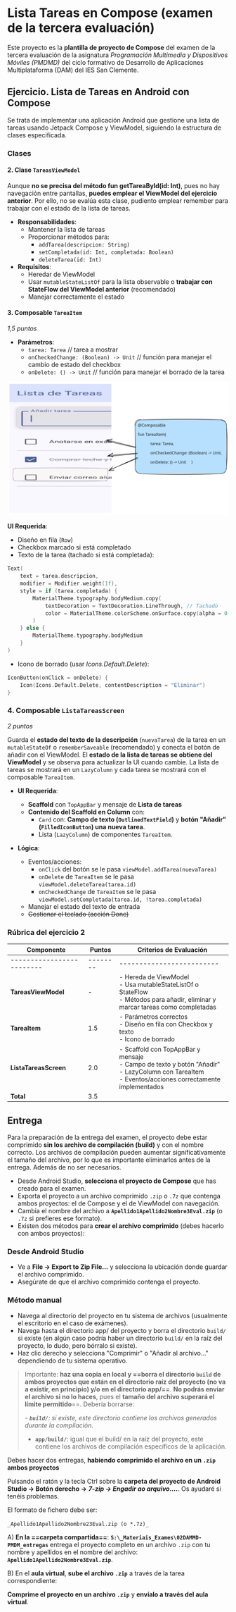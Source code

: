 # Lista Tareas en Compose (examen de la tercera evaluación)

Este proyecto es la **plantilla de proyecto de Compose** del examen de la tercera evaluación de la asignatura _Programación Multimedia y Dispositivos Móviles (PMDMD)_ del ciclo formativo de Desarrollo de Aplicaciones Multiplataforma (DAM) del IES San Clemente.

<!-- El enunciado del examen puedes consultar en el siguiente enlace:

https://manuais.pages.iessanclemente.net/plantillas/dam/pmdmd/99exames/03exame3eval/index.html

-->

## Ejercicio. Lista de Tareas en Android con Compose

Se trata de implementar una aplicación Android que gestione una lista de tareas usando Jetpack Compose y ViewModel, siguiendo la estructura de clases especificada.

### Clases

#### 2. Clase `TareasViewModel`

Aunque **no se precisa del método fun getTareaById(id: Int)**, pues no hay navegación entre pantallas, **puedes emplear el ViewModel del ejercicio anterior**. Por ello, no se evalúa esta clase, pudiento emplear remember para trabajar con el estado de la lista de tareas.

- **Responsabilidades**:
    - Mantener la lista de tareas
    - Proporcionar métodos para:
        - `addTarea(descripcion: String) `
        - `setCompletada(id: Int, completada: Boolean)`
        - `deleteTarea(id: Int)`
- **Requisitos**:
    - Heredar de ViewModel
    - Usar `mutableStateListOf` para la lista observable o **trabajar con StateFlow del ViewModel anterior** (recomendado)
    - Manejar correctamente el estado

#### 3. Composable `TareaItem`

_1,5 puntos_

- **Parámetros**:
    - `tarea: Tarea` // tarea a mostrar
    - `onCheckedChange: (Boolean) -> Unit` // función para manejar el cambio de estado del checkbox
    - `onDelete: () -> Unit` // función para manejar el borrado de la tarea

![TareaItem](media/tareaitem.svg?width=500)

**UI Requerida**:

- Diseño en fila (`Row`)
- Checkbox marcado si está completado
- Texto de la tarea (tachado si está completada):

```kotlin
Text(
    text = tarea.descripcion,
    modifier = Modifier.weight(1f),
    style = if (tarea.completada) {
        MaterialTheme.typography.bodyMedium.copy(
            textDecoration = TextDecoration.LineThrough, // Tachado
            color = MaterialTheme.colorScheme.onSurface.copy(alpha = 0.5f)
        )
    } else {
        MaterialTheme.typography.bodyMedium
    }
)
```
- Icono de borrado (usar _Icons.Default.Delete_):

```kotlin
IconButton(onClick = onDelete) {
    Icon(Icons.Default.Delete, contentDescription = "Eliminar")
}
```

### 4. Composable `ListaTareasScreen`
_2 puntos_

Guarda el **estado del texto de la descripción** (`nuevaTarea`) de la tarea en un `mutableStateOf` o `rememberSaveable` (recomendado) y conecta el botón de añadir con el ViewModel.
El **estado de la lista de tareas se obtiene del ViewModel** y se observa para actualizar la UI cuando cambie.
La lista de tareas se mostrará en un `LazyColumn` y cada tarea se mostrará con el composable `TareaItem`.

- **UI Requerida**:
    - **Scaffold** con `TopAppBar` y mensaje de **Lista de tareas**
    - **Contenido del Scaffold en Column** con:
        - `Card` con: **Campo de texto (`OutlinedTextField`)** y **botón "Añadir" (`FilledIconButton`) una nueva tarea**.
        - Lista (`LazyColumn`) de componentes `TareaItem`.

- **Lógica**:
    - Eventos/acciones:
        - `onClick` del botón se le pasa `viewModel.addTarea(nuevaTarea)`
        - `onDelete` de `TareaItem` se le pasa `viewModel.deleteTarea(tarea.id)`
        - `onCheckedChange` de `TareaItem` se le pasa `viewModel.setCompletada(tarea.id, !tarea.completada)`
    - Manejar el estado del texto de entrada
    - ~~Gestionar el teclado (acción Done)~~


### Rúbrica del ejercicio 2

| Componente              | Puntos   | Criterios de Evaluación |
|-------------------------|----------|-------------------------|
|-------------------------| -------- |-------------------------|
| **TareasViewModel**     | -        | - Hereda de ViewModel<br>- Usa mutableStateListOf o StateFlow<br>- Métodos para añadir, eliminar y marcar tareas como completadas |
| **TareaItem**           | 1.5      | - Parámetros correctos<br>- Diseño en fila con Checkbox y texto<br>- Icono de borrado |
| **ListaTareasScreen**   | 2.0      | - Scaffold con TopAppBar y mensaje<br>- Campo de texto y botón "Añadir"<br>- LazyColumn con TareaItem<br>- Eventos/acciones correctamente implementados |
| **Total**               | 3.5      |                         |

## Entrega

Para la preparación de la entrega del examen, el proyecto debe estar comprimido **sin los archivo de compilación (build)** y con el nombre correcto. Los archivos de compilación pueden aumentar significativamente el tamaño del archivo, por lo que es importante eliminarlos antes de la entrega. Además de no ser necesarios.

- Desde Android Studio, **selecciona el proyecto de Compose** que has creado para el examen. 
- Exporta el proyecto a un archivo comprimido `.zip` o `.7z` que contenga ambos proyectos: el de Compose y el de ViewModel con navegación.
- Cambia el nombre del archivo a **`Apellido1Apellido2Nombre3Eval.zip`** (o `.7z` si prefieres ese formato).
- Existen dos métodos para **crear el archivo comprimido** (debes hacerlo con ambos proyectos):

### Desde Android Studio

- Ve a **File -> Export to Zip File...** y selecciona la ubicación donde guardar el archivo comprimido.
- Asegúrate de que el archivo comprimido contenga el proyecto.

### Método manual

- Navega al directorio del proyecto en tu sistema de archivos (usualmente el escritorio en el caso de exámenes).
- Navega hasta el directorio app/ del proyecto y borra el directorio `build/` si existe (en algún caso podría haber un directorio `build/` en la raíz del proyecto, lo dudo, pero bórralo si existe).
- Haz clic derecho y selecciona "Comprimir" o "Añadir al archivo..." dependiendo de tu sistema operativo.

> Importante: **haz una copia en local y ==borra el directorio `build` de ambos proyectos que están en el directorio raíz del proyecto (no va a existir, en principio) y/o en el directorio app/==**. **No podrás enviar el archivo si no lo haces**, pues el **tamaño del archivo superará el límite permitido**==. Debería borrarse:
>
>_- **`build/`**: si existe, este directorio contiene los archivos generados durante la compilación._
>- **`app/build/`**: igual que el build/ en la raíz del proyecto, este contiene los archivos de compilación específicos de la aplicación.
    
Debes hacer dos entregas, **habiendo comprimido el archivo en un `.zip` ambos proyectos**
    
Pulsando el ratón y la tecla Ctrl sobre la **carpeta del proyecto de Android Studio -> Botón derecho ->** **_7-zip -> Engadir ao arquivo...._**. Os ayudaré si tenéis problemas.

El formato de fichero debe ser:

`_Apellido1Apellido2Nombre23Eval.zip (o *.7z)_`

A) **En la ==carpeta compartida==**: **`S:\_Materiais_Exames\02DAMMD-PMDM_entregas`** entrega el proyecto completo en un archivo `.zip` con tu nombre y apellidos en el nombre del archivo: **`Apellido1Apellido2Nombre3Eval.zip`**.

B) En el **aula virtual**, **sube el archivo `.zip`** a través de la tarea correspondiente:

**Comprime el proyecto en un archivo `.zip`** y **envíalo a través del aula virtual**.

